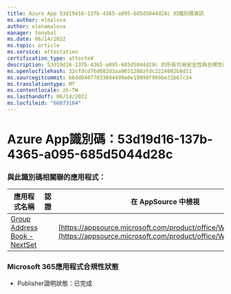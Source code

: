 ```yaml
---
title: Azure App 53d19d16-137b-4365-a095-685d5044d28c 的識別碼資訊
ms.author: elmalova
author: elenamalova
manager: tonybal
ms.date: 06/14/2022
ms.topic: article
ms.service: attestation
certification_type: attested
description: 53d19d16-137b-4365-a095-685d5044d28c 的所有可用安全性與合規性資訊。
ms.openlocfilehash: 32cfdcd76d082d3aa9651288afdc2224002b8d11
ms.sourcegitcommit: b6dd040770330d4499a0e19998f909be31b67c34
ms.translationtype: MT
ms.contentlocale: zh-TW
ms.lasthandoff: 06/14/2022
ms.locfileid: "66073184"
---
```

# <a name="azure-app-id-53d19d16-137b-4365-a095-685d5044d28c"></a>Azure App識別碼：53d19d16-137b-4365-a095-685d5044d28c


### <a name="apps-associated-with-this-id"></a>與此識別碼相關聯的應用程式：
| **應用程式名稱** | **認證** | **在 AppSource 中檢視** |
|--------------|---------------|-----------------------|
| [Group Address Book - NextSet](../forward/WA200001863.md) |  | [https://appsource.microsoft.com/product/office/WA200001863](https://appsource.microsoft.com/product/office/WA200001863) |

### <a name="microsoft-365-app-compliance-status"></a>Microsoft 365應用程式合規性狀態
- Publisher證明狀態：已完成
